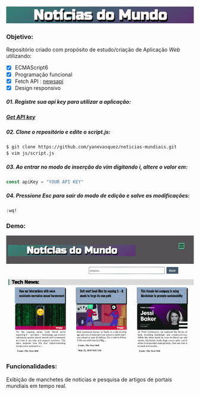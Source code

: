 <p align="center"><img src="img/banner.png"></p>

### Objetivo: 
Repositório criado com propósito de estudo/criação de Aplicação *Web* utilizando:

- [x] ECMAScript6 
- [x] Programação funcional
- [x] Fetch API : [newsapi](https://newsapi.org/)
- [x] Design responsivo

##### 01. Registre sua api key para utilizar a aplicação:

 ##### [Get API key](https://newsapi.org/)
 
##### 02. Clone o repositório e edite o script.js:
```bash
$ git clone https://github.com/yanevasquez/noticias-mundiais.git
$ vim js/script.js 
```
##### 03. Ao entrar no modo de inserção do vim digitando *i*, altere o valor em:
```javascript
const apiKey = "YOUR API KEY"
```
##### 04. Pressione *Esc* para sair do modo de edição e salve as modificações: 
```bash
:wq!
```
### Demo:

 ![Demo-gif](img/noticiasMundo.gif)

 ### Funcionalidades:

Exibição de manchetes de notícias e pesquisa de artigos de portais mundiais em tempo real. 
